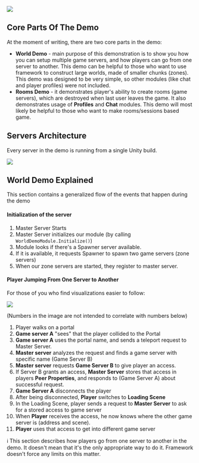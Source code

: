 ![](http://i.imgur.com/IHbHOxT.png)

## Core Parts Of The Demo

At the moment of writing, there are two core parts in the demo:

* **World Demo** - main purpose of this demonstration is to show you how you can setup multiple game servers, and how players can go from one server to another. This demo can be helpful to those who want to use framework to construct large worlds, made of smaller chunks (zones). This demo was designed to be very simple, so other modules (like chat and player profiles) were not included.
* **Rooms Demo** - it demonstrates player's ability to create rooms (game servers), which are destroyed when last user leaves the game. It also demonstrates usage of **Profiles** and **Chat** modules. This demo will most likely be helpful to those who want to make rooms/sessions based game.

## Servers Architecture

Every server in the demo is running from a single Unity build.

![](http://i.imgur.com/SpDvYLo.png)

## World Demo Explained

This section contains a generalized flow of the events that happen during the demo

#### Initialization of the server

1. Master Server Starts
1. Master Server initializes our module (by calling `WorldDemoModule.Initialize()`)
1. Module looks if there's a Spawner server available.
1. If it is available, it requests Spawner to spawn two game servers (zone servers)
1. When our zone servers are started, they register to master server.

#### Player Jumping From One Server to Another

For those of you who find visualizations easier to follow: 

![](http://i.imgur.com/ezZ5pHl.png)

(Numbers in the image are not intended to correlate with numbers below)

1. Player walks on a portal
1. **Game server A** "sees" that the player collided to the Portal
1. **Game server A** uses the portal name, and sends a teleport request to Master Server.
1. **Master server** analyzes the request and finds a game server with specific name (Game Server B)
1. **Master server** requests **Game Server B** to give player an access.
1. If Server B grants an access, **Master Server** stores that access in players **Peer Properties**, and responds to (Game Server A) about successful request.
1. **Game Server A** disconnects the player
1. After being disconnected, **Player** switches to **Loading Scene**
1. In the Loading Scene, player sends a request to **Master Server** to ask for a stored access to game server
1. When **Player** receives the access, he now knows where the other game server is (address and scene).
1. **Player** uses that access to get into different game server

ℹ️ This section describes how players go from one server to another in the demo. It doesn't mean that it's the only appropriate way to do it. Framework doesn't force any limits on this matter.
